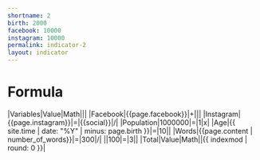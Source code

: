 ```yaml
---
shortname: 2
birth: 2000
facebook: 10000
instagram: 10000
permalink: indicator-2
layout: indicator
---
```


# Formula

|Variables|Value|Math|||
|Facebook|{{page.facebook}}|+|||
|Instagram|{{page.instagram}}|=|{{social}}|/|
|Population|1000000|=|1|x|
|Age|{{ site.time | date: "%Y" | minus: page.birth }}|=|10||
|Words|{{page.content | number_of_words}}|=|300|/|
||100|=|3||
|Total|Value|Math||{{ indexmod | round: 0 }}|
